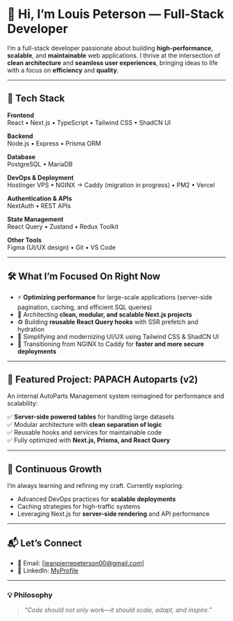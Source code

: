 # 👋 Hi, I’m Louis Peterson — Full-Stack Developer

I’m a full-stack developer passionate about building **high-performance**, **scalable**, and **maintainable** web applications. I thrive at the intersection of **clean architecture** and **seamless user experiences**, bringing ideas to life with a focus on **efficiency** and **quality**.

---

## 🚀 Tech Stack

**Frontend**  
React • Next.js • TypeScript • Tailwind CSS • ShadCN UI  

**Backend**  
Node.js • Express • Prisma ORM  

**Database**  
PostgreSQL • MariaDB  

**DevOps & Deployment**  
Hostinger VPS • NGINX → Caddy (migration in progress) • PM2 • Vercel  

**Authentication & APIs**  
NextAuth • REST APIs  

**State Management**  
React Query • Zustand • Redux Toolkit  

**Other Tools**  
Figma (UI/UX design) • Git • VS Code  

---

## 🛠 What I’m Focused On Right Now

- ⚡ **Optimizing performance** for large-scale applications (server-side pagination, caching, and efficient SQL queries)
- 🧱 Architecting **clean, modular, and scalable Next.js projects**
- ♻️ Building **reusable React Query hooks** with SSR prefetch and hydration
- 🎨 Simplifying and modernizing UI/UX using Tailwind CSS & ShadCN UI
- 🚀 Transitioning from NGINX to Caddy for **faster and more secure deployments**

---

## 📌 Featured Project: PAPACH Autoparts (v2)

An internal AutoParts Management system reimagined for performance and scalability:  

✅ **Server-side powered tables** for handling large datasets  
✅ Modular architecture with **clean separation of logic**  
✅ Reusable hooks and services for maintainable code  
✅ Fully optimized with **Next.js, Prisma, and React Query**  


---

## 🌱 Continuous Growth

I’m always learning and refining my craft. Currently exploring:  
- Advanced DevOps practices for **scalable deployments**  
- Caching strategies for high-traffic systems  
- Leveraging Next.js for **server-side rendering** and API performance  

---

## 📬 Let’s Connect

- 📧 Email: [jeanpierrepeterson00@gmail.com]  
- 💼 LinkedIn: [MyProfile](https://www.linkedin.com/in/peterjpp/)  

---

### 💡 Philosophy

> *“Code should not only work—it should scale, adapt, and inspire.”*
